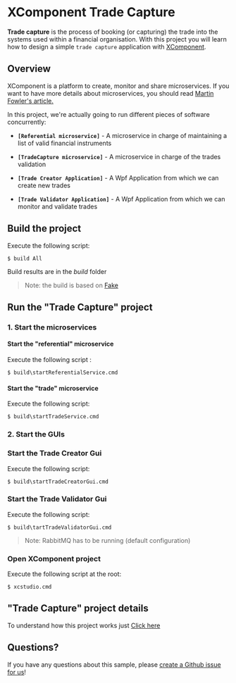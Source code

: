 # XComponent Trade Capture


**Trade capture** is the process of booking (or capturing) the trade into the systems used within a financial organisation.
With this project you will learn how to design a simple `trade capture` application with [XComponent](http://www.xcomponent.com).

## Overview

XComponent is a platform to create, monitor and share microservices.
If you want to have more details about microservices, you should read [Martin Fowler's article.](http://martinfowler.com/articles/microservices.html)

In this project, we're actually going to run different pieces of software concurrently:

* **`[Referential microservice]`** - A microservice in charge of maintaining a list of valid financial instruments
* **`[TradeCapture microservice]`** - A microservice in charge of the trades validation

* **`[Trade Creator Application]`** - A Wpf Application from which we can create new trades
* **`[Trade Validator Application]`** - A Wpf Application from which we can monitor and validate trades


## Build the project

Execute the following script:
```
$ build All
```
Build results are in the *build* folder

> Note: the build is based on [Fake](http://fsharp.github.io/FAKE/)

## Run the "Trade Capture" project

### 1. Start the microservices
#### Start the "referential" microservice

Execute the following script :
```
$ build\startReferentialService.cmd
```

#### Start the "trade" microservice

Execute the following script:
```
$ build\startTradeService.cmd
```

### 2. Start the GUIs

### Start the Trade Creator Gui

Execute the following script:
```
$ build\startTradeCreatorGui.cmd
```

### Start the Trade Validator Gui

Execute the following script:
```
$ build\tartTradeValidatorGui.cmd
```

> Note: RabbitMQ has to be running (default configuration)

### Open XComponent project

Execute the following script at the root:
```
$ xcstudio.cmd
```

## "Trade Capture" project details

To understand how this project works just [Click here](documentation/README.md)

## Questions?

If you have any questions about this sample, please [create a Github issue for us](https://github.com/xcomponent/xcomponent/issues)!
